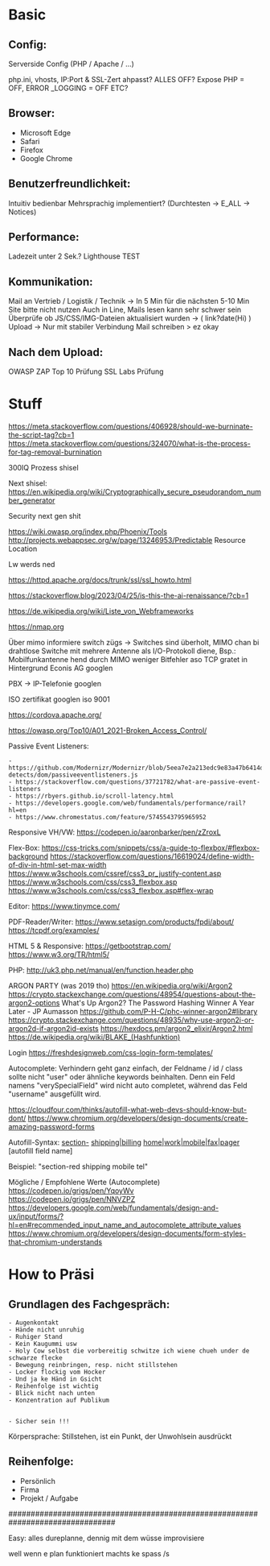 # Basic

## Config:

Serverside Config (PHP / Apache / ...)

php.ini, vhosts, IP:Port & SSL-Zert ahpasst?
ALLES OFF? Expose PHP = OFF, ERROR _LOGGING = OFF ETC?

## Browser:

- Microsoft Edge
- Safari
- Firefox
- Google Chrome

## Benutzerfreundlichkeit:

Intuitiv bedienbar
Mehrsprachig implementiert? (Durchtesten -> E_ALL -> Notices)

## Performance:

Ladezeit unter 2 Sek.?
Lighthouse TEST

## Kommunikation:

Mail an Vertrieb / Logistik / Technik -> In 5 Min für die nächsten 5-10 Min Site bitte nicht nutzen
Auch in Line, Mails lesen kann sehr schwer sein
Überprüfe ob JS/CSS/IMG-Dateien aktualisiert wurden -> ( link?date(Hi) )
Upload -> Nur mit stabiler Verbindung
Mail schreiben > ez okay

## Nach dem Upload:

OWASP ZAP Top 10 Prüfung
SSL Labs Prüfung

# Stuff



https://meta.stackoverflow.com/questions/406928/should-we-burninate-the-script-tag?cb=1
https://meta.stackoverflow.com/questions/324070/what-is-the-process-for-tag-removal-burnination



300IQ Prozess shisel

Next shisel:
https://en.wikipedia.org/wiki/Cryptographically_secure_pseudorandom_number_generator

Security next gen shit

https://wiki.owasp.org/index.php/Phoenix/Tools
http://projects.webappsec.org/w/page/13246953/Predictable Resource Location


Lw werds ned

https://httpd.apache.org/docs/trunk/ssl/ssl_howto.html


https://stackoverflow.blog/2023/04/25/is-this-the-ai-renaissance/?cb=1



https://de.wikipedia.org/wiki/Liste_von_Webframeworks

https://nmap.org

Über mimo informiere switch zügs -> Switches sind überholt, MIMO chan bi drahtlose Switche mit mehrere Antenne als I/O-Protokoll diene, Bsp.: Mobilfunkantenne hend durch MIMO weniger Bitfehler aso TCP gratet in Hintergrund
Econis AG googlen

PBX -> IP-Telefonie googlen

ISO zertifikat googlen iso 9001

https://cordova.apache.org/

https://owasp.org/Top10/A01_2021-Broken_Access_Control/


Passive Event Listeners:

	- https://github.com/Modernizr/Modernizr/blob/5eea7e2a213edc9e83a47b6414d0250468d83471/feature-detects/dom/passiveeventlisteners.js
	- https://stackoverflow.com/questions/37721782/what-are-passive-event-listeners
	- https://rbyers.github.io/scroll-latency.html
	- https://developers.google.com/web/fundamentals/performance/rail?hl=en
	- https://www.chromestatus.com/feature/5745543795965952

Responsive VH/VW:
https://codepen.io/aaronbarker/pen/zZroxL

Flex-Box:
https://css-tricks.com/snippets/css/a-guide-to-flexbox/#flexbox-background
https://stackoverflow.com/questions/16619024/define-width-of-div-in-html-set-max-width
https://www.w3schools.com/cssref/css3_pr_justify-content.asp
https://www.w3schools.com/css/css3_flexbox.asp
https://www.w3schools.com/css/css3_flexbox.asp#flex-wrap

Editor:
https://www.tinymce.com/

PDF-Reader/Writer:
https://www.setasign.com/products/fpdi/about/
https://tcpdf.org/examples/

HTML 5 & Responsive:
https://getbootstrap.com/
https://www.w3.org/TR/html5/

PHP:
http://uk3.php.net/manual/en/function.header.php

ARGON PARTY (was 2019 tho)
https://en.wikipedia.org/wiki/Argon2
https://crypto.stackexchange.com/questions/48954/questions-about-the-argon2-options
What's Up Argon2? The Password Hashing Winner A Year Later - JP Aumasson
https://github.com/P-H-C/phc-winner-argon2#library
https://crypto.stackexchange.com/questions/48935/why-use-argon2i-or-argon2d-if-argon2id-exists
https://hexdocs.pm/argon2_elixir/Argon2.html
https://de.wikipedia.org/wiki/BLAKE_(Hashfunktion)



Login	https://freshdesignweb.com/css-login-form-templates/

Autocomplete:
Verhindern geht ganz einfach, der Feldname / id / class sollte nicht "user" oder ähnliche keywords beinhalten.
Denn ein Feld namens "verySpecialField" wird nicht auto completet, während das Feld "username" ausgefüllt wird.

https://cloudfour.com/thinks/autofill-what-web-devs-should-know-but-dont/
https://www.chromium.org/developers/design-documents/create-amazing-password-forms

Autofill-Syntax:
[section-](optional) [shipping|billing](optional) [home|work|mobile|fax|pager](optional) [autofill field name]

Beispiel: "section-red shipping mobile tel"

Mögliche / Empfohlene Werte (Autocomplete)
https://codepen.io/grigs/pen/YqoyWv
https://codepen.io/grigs/pen/NNVZPZ
https://developers.google.com/web/fundamentals/design-and-ux/input/forms/?hl=en#recommended_input_name_and_autocomplete_attribute_values
https://www.chromium.org/developers/design-documents/form-styles-that-chromium-understands





# How to Präsi

## Grundlagen des Fachgespräch:

	- Augenkontakt
	- Hände nicht unruhig
	- Ruhiger Stand
	- Kein Kaugummi usw
	- Holy Cow selbst die vorbereitig schwitze ich wiene chueh under de schwarze flecke
	- Bewegung reinbringen, resp. nicht stillstehen
	- Locker flockig vom Hocker
	- Und ja ke Händ in Gsicht
	- Reihenfolge ist wichtig
	- Blick nicht nach unten
	- Konzentration auf Publikum


	- Sicher sein !!!

Körpersprache: Stillstehen, ist ein Punkt, der Unwohlsein ausdrückt

## Reihenfolge:

 - Persönlich
 - Firma
 - Projekt / Aufgabe

################################################################################


Easy: alles dureplanne, dennig mit dem wüsse improvisiere


well wenn e plan funktioniert machts ke spass /s
